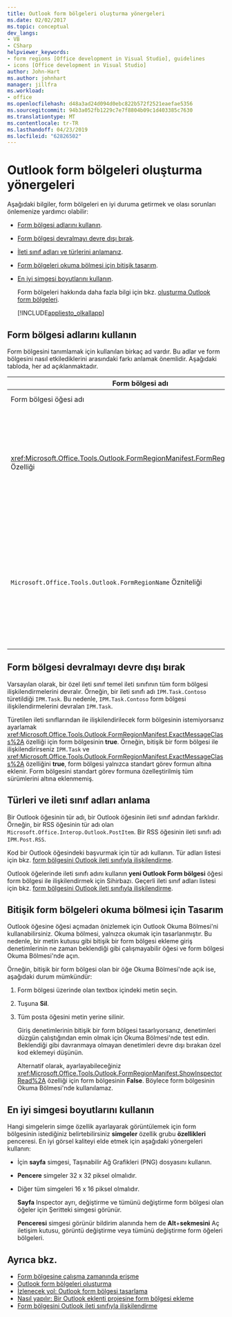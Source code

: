 ```yaml
---
title: Outlook form bölgeleri oluşturma yönergeleri
ms.date: 02/02/2017
ms.topic: conceptual
dev_langs:
- VB
- CSharp
helpviewer_keywords:
- form regions [Office development in Visual Studio], guidelines
- icons [Office development in Visual Studio]
author: John-Hart
ms.author: johnhart
manager: jillfra
ms.workload:
- office
ms.openlocfilehash: d48a3ad24d094d0ebc822b572f2521eaefae5356
ms.sourcegitcommit: 94b3a052fb1229c7e7f8804b09c1d403385c7630
ms.translationtype: MT
ms.contentlocale: tr-TR
ms.lasthandoff: 04/23/2019
ms.locfileid: "62826502"
---
```

# <a name="guidelines-to-create-outlook-form-regions"></a>Outlook form bölgeleri oluşturma yönergeleri
  Aşağıdaki bilgiler, form bölgeleri en iyi duruma getirmek ve olası sorunları önlemenize yardımcı olabilir:

- [Form bölgesi adlarını kullanın](#UsingFormRegions).

- [Form bölgesi devralmayı devre dışı bırak](#DisablingInheritance).

- [İleti sınıf adları ve türlerini anlamanız](#ClassNames).

- [Form bölgeleri okuma bölmesi için bitişik tasarım](#ReadingPane).

- [En iyi simgesi boyutlarını kullanın](#UsingOptimal).

  Form bölgeleri hakkında daha fazla bilgi için bkz. [oluşturma Outlook form bölgeleri](../vsto/creating-outlook-form-regions.md).

  [!INCLUDE[appliesto_olkallapp](../vsto/includes/appliesto-olkallapp-md.md)]

## <a name="UsingFormRegions"></a> Form bölgesi adlarını kullanın
 Form bölgesini tanımlamak için kullanılan birkaç ad vardır. Bu adlar ve form bölgesini nasıl etkilediklerini arasındaki farkı anlamak önemlidir. Aşağıdaki tabloda, her ad açıklanmaktadır.

|Form bölgesi adı|Açıklama|
|----------------------|-----------------|
|Form bölgesi öğesi adı|İçin belirttiğiniz ad **Outlook Form bölgesi** öğesi **Yeni Öğe Ekle** iletişim kutusu. Görüntülenen form bölgesi kod dosyası adıdır **Çözüm Gezgini**.|
|<xref:Microsoft.Office.Tools.Outlook.FormRegionManifest.FormRegionName%2A> Özelliği|Bu adla belirlediğiniz **açıklayıcı metni sağlayın ve görüntüleme tercihlerinizi seçin** sayfasının **yeni Outlook Form bölgesi** Sihirbazı. Bu ad olarak görünür **FormRegionName** özelliğinde **özellikleri** penceresi.<br /><br /> Kullanım <xref:Microsoft.Office.Tools.Outlook.FormRegionManifest.FormRegionName%2A> özelliğini form bölgesinin Outlook kullanıcı arabiriminde (UI) tanımlayan etiketi belirtin. Ayrı form bölgeleri için Outlook öğesinin şeridinde düğme olarak bu ad görünür.<br /><br /> Bitişik form bölgeleri için bu ad, yukarıdaki form bölgesinin üst bilgi metni olarak görünür.|
|`Microsoft.Office.Tools.Outlook.FormRegionName` Özniteliği|Eklediğinizde bir **Outlook Form bölgesi** öğesi projeye, Visual Studio bu özelliğe form bölgesinin tam olarak nitelenmiş adını ayarlar. Varsayılan tam adı, VSTO Eklentisi adı noktayla form bölgesinin adına bağlı. — Örneğin, `OutlookAddIn1.FormRegion1`.<br /><br /> Bu tam adı da form bölgesi fabrikası sınıfının üst özniteliği olarak görünür.<br /><br /> Kullanım `Microsoft.Office.Tools.Outlook.FormRegionName` form bölgesinin tüm Outlook VSTO eklentileri arasında benzersiz olarak tanımlamak için öznitelik. Değerini değiştiremezsiniz `Microsoft.Office.Tools.Outlook.FormRegionName` öznitelik form bölgesi öğesinin yeniden adlandırılması veya değiştirerek <xref:Microsoft.Office.Tools.Outlook.FormRegionManifest.FormRegionName%2A> özelliği. Bu adını değiştirmek için değiştirmelisiniz `Microsoft.Office.Tools.Outlook.FormRegionName` form bölgesi kod dosyasında özniteliği.|

## <a name="DisablingInheritance"></a> Form bölgesi devralmayı devre dışı bırak
 Varsayılan olarak, bir özel ileti sınıf temel ileti sınıfının tüm form bölgesi ilişkilendirmelerini devralır. Örneğin, bir ileti sınıfı adı `IPM.Task.Contoso` türetildiği `IPM.Task`. Bu nedenle, `IPM.Task.Contoso` form bölgesi ilişkilendirmelerini devralan `IPM.Task`.

 Türetilen ileti sınıflarından ile ilişkilendirilecek form bölgesinin istemiyorsanız ayarlamak <xref:Microsoft.Office.Tools.Outlook.FormRegionManifest.ExactMessageClass%2A> özelliği için form bölgesinin **true**. Örneğin, bitişik bir form bölgesi ile ilişkilendirirseniz `IPM.Task` ve <xref:Microsoft.Office.Tools.Outlook.FormRegionManifest.ExactMessageClass%2A> özelliğini **true**, form bölgesi yalnızca standart görev formun altına eklenir. Form bölgesini standart görev formuna özelleştirilmiş tüm sürümlerini altına eklenmemiş.

## <a name="ClassNames"></a> Türleri ve ileti sınıf adları anlama
 Bir Outlook öğesinin tür adı, bir Outlook öğesinin ileti sınıf adından farklıdır. Örneğin, bir RSS öğesinin tür adı olan `Microsoft.Office.Interop.Outlook.PostItem`. Bir RSS öğesinin ileti sınıfı adı `IPM.Post.RSS`.

 Kod bir Outlook öğesindeki başvurmak için tür adı kullanın. Tür adları listesi için bkz. [form bölgesini Outlook ileti sınıfıyla ilişkilendirme](../vsto/associating-a-form-region-with-an-outlook-message-class.md).

 Outlook öğelerinde ileti sınıfı adını kullanın **yeni Outlook Form bölgesi** öğesi form bölgesi ile ilişkilendirmek için Sihirbazı. Geçerli ileti sınıf adları listesi için bkz. [form bölgesini Outlook ileti sınıfıyla ilişkilendirme](../vsto/associating-a-form-region-with-an-outlook-message-class.md).

## <a name="ReadingPane"></a> Bitişik form bölgeleri okuma bölmesi için Tasarım
 Outlook öğesine öğesi açmadan önizlemek için Outlook Okuma Bölmesi'ni kullanabilirsiniz. Okuma bölmesi, yalnızca okumak için tasarlanmıştır. Bu nedenle, bir metin kutusu gibi bitişik bir form bölgesi ekleme giriş denetimlerinin ne zaman beklendiği gibi çalışmayabilir öğesi ve form bölgesi Okuma Bölmesi'nde açın.

 Örneğin, bitişik bir form bölgesi olan bir öğe Okuma Bölmesi'nde açık ise, aşağıdaki durum mümkündür:

1. Form bölgesi üzerinde olan textbox içindeki metin seçin.

2. Tuşuna **Sil**.

3. Tüm posta öğesini metin yerine silinir.

   Giriş denetimlerinin bitişik bir form bölgesi tasarlıyorsanız, denetimleri düzgün çalıştığından emin olmak için Okuma Bölmesi'nde test edin. Beklendiği gibi davranmaya olmayan denetimleri devre dışı bırakan özel kod eklemeyi düşünün.

   Alternatif olarak, ayarlayabileceğiniz <xref:Microsoft.Office.Tools.Outlook.FormRegionManifest.ShowInspectorRead%2A> özelliği için form bölgesinin **False**. Böylece form bölgesinin Okuma Bölmesi'nde kullanılamaz.

## <a name="UsingOptimal"></a> En iyi simgesi boyutlarını kullanın
 Hangi simgelerin simge özellik ayarlayarak görüntülemek için form bölgesinin istediğiniz belirtebilirsiniz **simgeler** özellik grubu **özellikleri** penceresi. En iyi görsel kaliteyi elde etmek için aşağıdaki yönergeleri kullanın:

- İçin **sayfa** simgesi, Taşınabilir Ağ Grafikleri (PNG) dosyasını kullanın.

- **Pencere** simgeler 32 x 32 piksel olmalıdır.

- Diğer tüm simgeleri 16 x 16 piksel olmalıdır.

  **Sayfa** Inspector ayrı, değiştirme ve tümünü değiştirme form bölgesi olan öğeler için Şeritteki simgesi görünür.

  **Penceresi** simgesi görünür bildirim alanında hem de **Alt**+**sekmesini** Aç iletişim kutusu, görüntü değiştirme veya tümünü değiştirme form öğeleri bölgeleri.

## <a name="see-also"></a>Ayrıca bkz.
- [Form bölgesine çalışma zamanında erişme](../vsto/accessing-a-form-region-at-run-time.md)
- [Outlook form bölgeleri oluşturma](../vsto/creating-outlook-form-regions.md)
- [İzlenecek yol: Outlook form bölgesi tasarlama](../vsto/walkthrough-designing-an-outlook-form-region.md)
- [Nasıl yapılır: Bir Outlook eklenti projesine form bölgesi ekleme](../vsto/how-to-add-a-form-region-to-an-outlook-add-in-project.md)
- [Form bölgesini Outlook ileti sınıfıyla ilişkilendirme](../vsto/associating-a-form-region-with-an-outlook-message-class.md)
